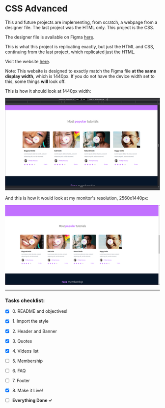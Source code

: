 # CSS Advanced

This and future projects are implementing, from scratch, a webpage from a
designer file. The last project was the HTML only. This project is the CSS.

The designer file is available on Figma [here](https://www.figma.com/file/XrEAsu1vQj5fhVaNG38d2W/Homepage).

This is what this project is replicating exactly, but just the HTML and CSS,
continuing from the last project, which replicated just the HTML.

Visit the website [here](https://zytronium.github.io/atlas-web-development/css_advanced/).

Note: This website is designed to exactly match the Figma file **at the same
display width**, which is 1440px. If you do not have the device width set to
this, some things **will** look off.

This is how it should look at 1440px width:

<img src="images/Display_Example_1.png" alt="Example at 1440px Width" width="512">

And this is how it would look at my monitor's resolution, 2560x1440px:

<img src="images/Display_Example_2.png" alt="Example at 2560px Width" width="512">

---

### Tasks checklist:
[//]: # ("​" comes before every number because otherwise, the
numbers will be formatted like "i, ii, iii, iv, etc." instead
of "1, 2, 3, 4, etc.". "​" is a zero-width space)
- [X] ​0. README and objectives!
- [X] ​1. Import the style
- [X] ​2. Header and Banner
- [X] ​3. Quotes
- [X] ​4. Videos list
- [ ] ​5. Membership
- [ ] ​6. FAQ
- [ ] ​7. Footer
- [X] ​8. Make it Live!


- [ ] **Everything Done ✓**
